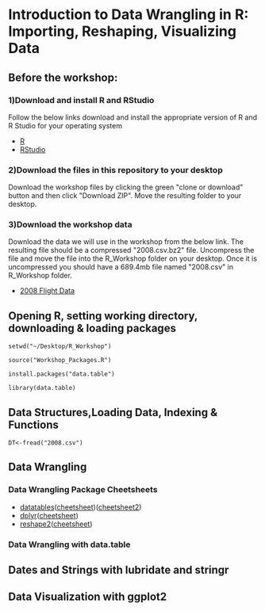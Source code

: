 # Introduction to Data Wrangling in R: Importing, Reshaping, Visualizing Data

## Before the workshop:
### 1)Download and install R and RStudio
Follow the below links download and install the appropriate version of R and R Studio for your operating system
* [R](https://www.r-project.org)
* [RStudio](https://www.rstudio.com/products/RStudio/)

### 2)Download the files in this repository to your desktop 
Download the workshop files by clicking the green "clone or download" button and then click "Download ZIP". Move the resulting folder to your desktop.

### 3)Download the workshop data
Download the data we will use in the workshop from the below link. The resulting file should be a compressed "2008.csv.bz2" file. Uncompress the file and move the file into the R_Workshop folder on your desktop. Once it is uncompressed you should have a 689.4mb file named "2008.csv" in R_Workshop folder. 
* [2008 Flight Data](http://stat-computing.org/dataexpo/2009/2008.csv.bz2)

## Opening R, setting working directory, downloading & loading packages

`setwd("~/Desktop/R_Workshop")`

`source("Workshop_Packages.R")`

`install.packages("data.table")`

`library(data.table)`

## Data Structures,Loading Data, Indexing & Functions

`DT<-fread("2008.csv")`

## Data Wrangling

### Data Wrangling Package Cheetsheets
* [datatables](https://github.com/Rdatatable/data.table/wiki/Getting-started)([cheetsheet](http://datacamp-community.s3.amazonaws.com/6fdf799f-76ba-45b1-b8d8-39c4d4211c31))([cheetsheet2](https://s3.amazonaws.com/assets.datacamp.com/img/blog/data+table+cheat+sheet.pdf))
* [dplyr](http://dplyr.tidyverse.org)([cheetsheet](https://www.rstudio.com/wp-content/uploads/2015/02/data-wrangling-cheatsheet.pdf))
* [reshape2](https://cran.r-project.org/web/packages/reshape2/reshape2.pdf)([cheetsheet](http://rstudio-pubs-static.s3.amazonaws.com/14391_c58a54d88eac4dfbb80d8e07bcf92194.html))

### Data Wrangling with data.table

## Dates and Strings with lubridate and stringr

## Data Visualization with ggplot2

